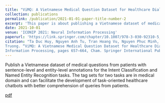 ```yaml
---
title: "ViMQ: A Vietnamese Medical Question Dataset for Healthcare Dialogue System Development"
collection: publications
permalink: /publication/2021-01-01-paper-title-number-2
excerpt: 'This paper is about publishing a Vietnamese dataset of medical questions'
date: 2021-10-01
venue: 'ICONIP 2021: Neural Information Processing'
paperurl: 'https://link.springer.com/chapter/10.1007/978-3-030-92310-5_76'
citation: "Ta Duc Huy, Nguyen Anh Tu, Tran Hoang Vu, Nguyen Phuc Minh, Nguyen Phan, Bui Huu Trung, Steven Q.H.
Truong. “ViMQ: A Vietnamese Medical Question Dataset for Healthcare Dialogue System Development”. Neural
Information Processing, pages 657–664, Cham. Springer International Publishing"
---
```

Publish a Vietnamese dataset of medical questions from patients with sentence-level and entity-level annotations for the Intent Classification and Named Entity Recognition tasks. The tag sets for two tasks are in medical domain and can facilitate the development of task-oriented healthcare chatbots with better comprehension of queries from patients.

[pdf](https://link.springer.com/chapter/10.1007/978-3-030-92310-5_76)

